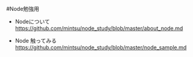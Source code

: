 #Node勉強用
 - Nodeについて
https://github.com/mintsu/node_study/blob/master/about_node.md

 - Node 触ってみる
https://github.com/mintsu/node_study/blob/master/node_sample.md
